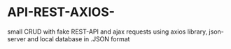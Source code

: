 # API-REST-AXIOS-
small CRUD with fake REST-API and ajax requests using axios library, json-server and local database in .JSON format
